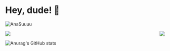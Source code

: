 # Hey, dude! 👋 

![AnaSuuuu](https://count.getloli.com/get/@:AnaSuuuu)

<img src="https://count.getloli.com/get/@:AnaSuuuu">

<img align="right" src="https://count.getloli.com/get/@:Minori-ty?theme=rule34">

![Anurag's GitHub stats](https://github-readme-stats.vercel.app/api?username=AnaSuuuu&show_icons=true&theme=radical)

